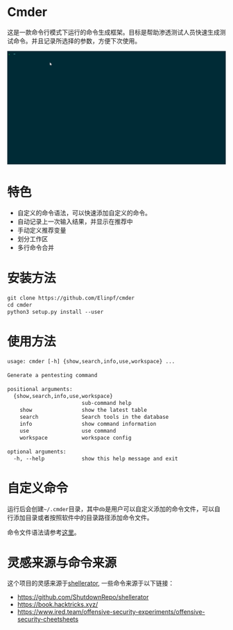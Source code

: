 # Cmder

这是一款命令行模式下运行的命令生成框架。目标是帮助渗透测试人员快速生成测试命令。并且记录所选择的参数，方便下次使用。

![Example](https://github.com/Elinpf/cmder/blob/master/assert/example_1.gif)

# 特色

- 自定义的命令语法，可以快速添加自定义的命令。
- 自动记录上一次输入结果，并显示在推荐中
- 手动定义推荐变量
- 划分工作区
- 多行命令合并

# 安装方法

```
git clone https://github.com/Elinpf/cmder
cd cmder
python3 setup.py install --user
```


# 使用方法

```
usage: cmder [-h] {show,search,info,use,workspace} ...

Generate a pentesting command

positional arguments:
  {show,search,info,use,workspace}
                        sub-command help
    show                show the latest table
    search              Search tools in the database
    info                show command information
    use                 use command
    workspace           workspace config

optional arguments:
  -h, --help            show this help message and exit
```

# 自定义命令

运行后会创建`~/.cmder`目录，其中`db`是用户可以自定义添加的命令文件，可以自行添加目录或者按照软件中的目录路径添加命令文件。

命令文件语法请参考[这里](https://github.com/Elinpf/cmder/blob/master/db/readme.md)。

# 灵感来源与命令来源

这个项目的灵感来源于[shellerator](https://github.com/ShutdownRepo/shellerator), 一些命令来源于以下链接：

- https://github.com/ShutdownRepo/shellerator
- https://book.hacktricks.xyz/
- https://www.ired.team/offensive-security-experiments/offensive-security-cheetsheets